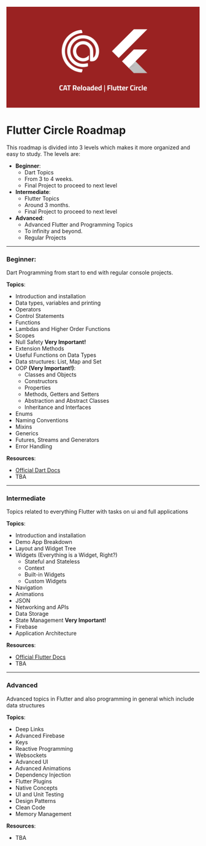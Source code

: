 ﻿![Circle Banner](https://raw.githubusercontent.com/HossamMohsen7/CATReloaded-Flutter-Roadmap/main/banner.png)
# Flutter Circle Roadmap
This roadmap is divided into 3 levels which makes it more organized and easy to study. The levels are:

 - **Beginner**:
    - Dart Topics
    - From 3 to 4 weeks.
    - Final Project to proceed to next level
 - **Intermediate**:
    - Flutter Topics
    - Around 3 months.
    - Final Project to proceed to next level
 - **Advanced**:
    - Advanced Flutter and Programming Topics
    - To infinity and beyond.
    - Regular Projects
---
### Beginner:
Dart Programming from start to end with regular console projects.

**Topics**:
 - Introduction and installation
 - Data types, variables and printing
 - Operators
 - Control Statements
 - Functions
 - Lambdas and Higher Order Functions
 - Scopes
 - Null Safety **Very Important!**
 - Extension Methods
 - Useful Functions on Data Types
 - Data structures: List, Map and Set
 - OOP **(Very Important!)**:
   - Classes and Objects
   - Constructors
   - Properties
   - Methods, Getters and Setters
   - Abstraction and Abstract Classes
   - Inheritance and Interfaces
- Enums
- Naming Conventions
- Mixins
- Generics
- Futures, Streams and Generators
- Error Handling

**Resources**:
 - [Official Dart Docs](https://dart.dev/guides)
 - TBA
---
### Intermediate
Topics related to everything Flutter with tasks on ui and full applications

**Topics**:
 - Introduction and installation
 - Demo App Breakdown
 - Layout and Widget Tree
 - Widgets (Everything is a Widget, Right?)
   - Stateful and Stateless
   - Context
   - Built-in Widgets
   - Custom Widgets
 - Navigation
 - Animations
 - JSON
 - Networking and APIs
 - Data Storage
 - State Management **Very Important!**
 - Firebase
 - Application Architecture

**Resources**:
 - [Official Flutter Docs](https://docs.flutter.dev/)
 - TBA
 ---
### Advanced
Advanced topics in Flutter and also programming in general which include data structures 

**Topics**:
 - Deep Links
 - Advanced Firebase
 - Keys
 - Reactive Programming
 - Websockets
 - Advanced UI
 - Advanced Animations
 - Dependency Injection
 - Flutter Plugins
 - Native Concepts
 - UI and Unit Testing
 - Design Patterns
 - Clean Code
 - Memory Management

**Resources**:
 - TBA
